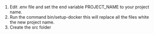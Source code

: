 1. Edit .env file and set the end variable PROJECT_NAME to your project name.
2. Run the command bin/setup-docker this will replace all the files white the new project name.
3. Create the src folder
